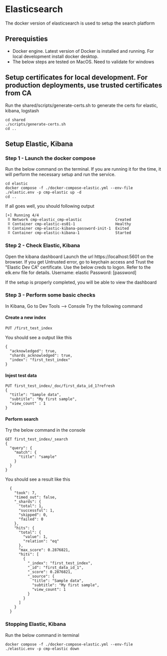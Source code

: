 # Elasticsearch

The docker version of elasticsearch is used to setup the search platform

## Prerequisties

- Docker engine. Latest version of Docker is installed and running. For local development install docker desktop.
- The below steps are tested on MacOS. Need to validate for windows

## Setup certificates for local development. For production deployments, use trusted certificates from CA

Run the shared/scripts/generate-certs.sh to generate the certs for elastic, kibana, logstash

```shell
cd shared
./scripts/generate-certs.sh
cd ..
```

## Setup Elastic, Kibana

### Step 1 - Launch the docker compose

Run the below command on the terminal. If you are running it for the time, it will perform the necessary setup and run the service.

```shell
cd elastic
docker compose -f ./docker-compose-elastic.yml --env-file ./elastic.env -p cmp-elastic up -d
cd ..
```

If all goes well, you should following output

```shell
[+] Running 4/4
 ⠿ Network cmp-elastic_cmp-elastic               Created
 ⠿ Container cmp-elastic-es01-1                  Healthy
 ⠿ Container cmp-elastic-kibana-password-init-1  Exited
 ⠿ Container cmp-elastic-kibana-1                Started
```

### Step 2 - Check Elastic, Kibana

Open the kibana dashboard
Launch the url https://localhost:5601 on the browser. If you get Untrusted error, go to keychain access and Trust the "Elastic Dev CA" certificate.
Use the below creds to logon. Refer to the elk.env file for details.
Username: elastic
Password: [password]

If the setup is properly completed, you will be able to view the dashboard

### Step 3 - Perform some basic checks

In Kibana, Go to Dev Tools --> Console
Try the following command

#### Create a new index

```shell
PUT /first_test_index
```

You should see a output like this

```shell
{
  "acknowledged": true,
  "shards_acknowledged": true,
  "index": "first_test_index"
}
```

#### Injest test data

```shell
PUT first_test_index/_doc/first_data_id_1?refresh
{
  "title": "Sample data",
  "subtitle": "My first sample",
  "view_count" : 1
}
```

#### Perform search

Try the below command in the console

```shell
GET first_test_index/_search
{
  "query": {
    "match": {
      "title": "sample"
    }
  }
}
```

You should see a result like this

```shell
  {
    "took": 7,
    "timed_out": false,
    "_shards": {
      "total": 1,
      "successful": 1,
      "skipped": 0,
      "failed": 0
    },
    "hits": {
      "total": {
        "value": 1,
        "relation": "eq"
      },
      "max_score": 0.2876821,
      "hits": [
        {
          "_index": "first_test_index",
          "_id": "first_data_id_1",
          "_score": 0.2876821,
          "_source": {
            "title": "Sample data",
            "subtitle": "My first sample",
            "view_count": 1
          }
        }
      ]
    }
  }
```

### Stopping Elastic, Kibana

Run the below command in terminal

```shell
docker compose -f ./docker-compose-elastic.yml --env-file ./elastic.env -p cmp-elastic down
```
